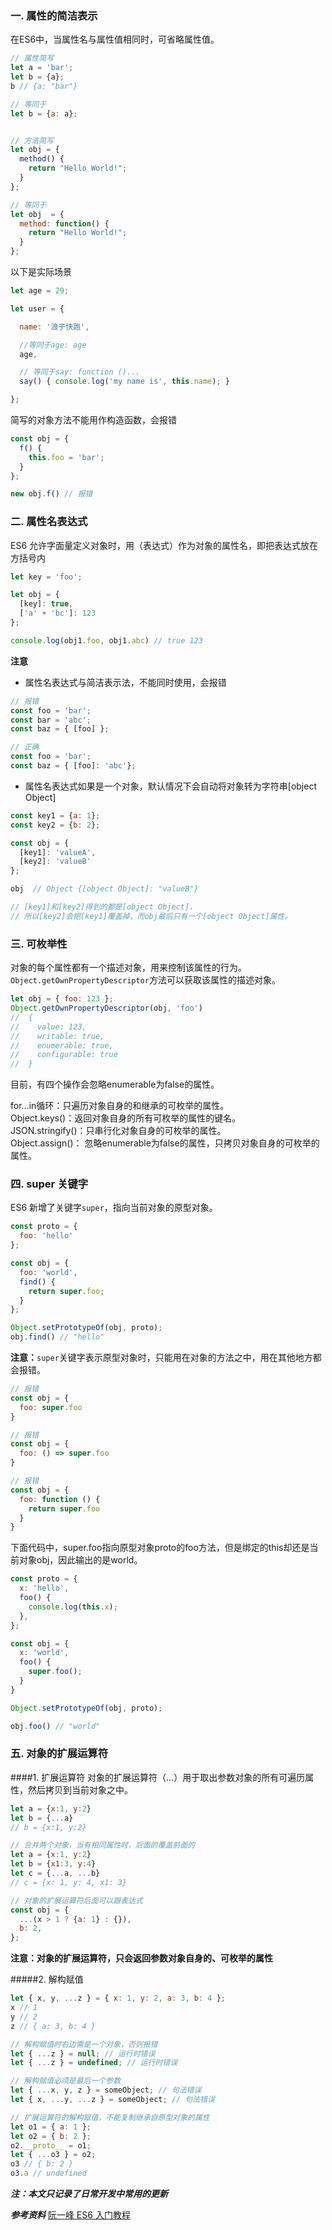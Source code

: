 ### 一. 属性的简洁表示
在ES6中，当属性名与属性值相同时，可省略属性值。
```js
// 属性简写
let a = 'bar';
let b = {a};
b // {a: "bar"}

// 等同于
let b = {a: a};


// 方法简写
let obj = {
  method() {
    return "Hello World!";
  }
};

// 等同于
let obj  = {
  method: function() {
    return "Hello World!";
  }
};
```
以下是实际场景
```js
let age = 29;

let user = {

  name: '浪子快跑',

  //等同于age: age
  age,

  // 等同于say: function ()...
  say() { console.log('my name is', this.name); }

};
```
简写的对象方法不能用作构造函数，会报错
```js
const obj = {
  f() {
    this.foo = 'bar';
  }
};

new obj.f() // 报错
```

### 二. 属性名表达式
ES6 允许字面量定义对象时，用（表达式）作为对象的属性名，即把表达式放在方括号内
```js
let key = 'foo';

let obj = {
  [key]: true,
  ['a' + 'bc']: 123
};

console.log(obj1.foo, obj1.abc) // true 123
```
**注意**
- 属性名表达式与简洁表示法，不能同时使用，会报错
```js
// 报错
const foo = 'bar';
const bar = 'abc';
const baz = { [foo] };

// 正确
const foo = 'bar';
const baz = { [foo]: 'abc'};
```

- 属性名表达式如果是一个对象，默认情况下会自动将对象转为字符串[object Object]
```js
const key1 = {a: 1};
const key2 = {b: 2};

const obj = {
  [key1]: 'valueA',
  [key2]: 'valueB'
};

obj  // Object {[object Object]: "valueB"}

// [key1]和[key2]得到的都是[object Object]，
// 所以[key2]会把[key1]覆盖掉，而obj最后只有一个[object Object]属性。
```

### 三. 可枚举性
对象的每个属性都有一个描述对象，用来控制该属性的行为。  
`Object.getOwnPropertyDescriptor`方法可以获取该属性的描述对象。
```js
let obj = { foo: 123 };
Object.getOwnPropertyDescriptor(obj, 'foo')
//  {
//    value: 123,
//    writable: true,
//    enumerable: true,
//    configurable: true
//  }
```
目前，有四个操作会忽略enumerable为false的属性。

for...in循环：只遍历对象自身的和继承的可枚举的属性。  
Object.keys()：返回对象自身的所有可枚举的属性的键名。  
JSON.stringify()：只串行化对象自身的可枚举的属性。  
Object.assign()： 忽略enumerable为false的属性，只拷贝对象自身的可枚举的属性。  

### 四. super 关键字
ES6 新增了关键字`super`，指向当前对象的原型对象。
```js
const proto = {
  foo: 'hello'
};

const obj = {
  foo: 'world',
  find() {
    return super.foo;
  }
};

Object.setPrototypeOf(obj, proto);
obj.find() // "hello"
```
**注意：**`super`关键字表示原型对象时，只能用在对象的方法之中，用在其他地方都会报错。
```js
// 报错
const obj = {
  foo: super.foo
}

// 报错
const obj = {
  foo: () => super.foo
}

// 报错
const obj = {
  foo: function () {
    return super.foo
  }
}
```
下面代码中，super.foo指向原型对象proto的foo方法，但是绑定的this却还是当前对象obj，因此输出的是world。
```js
const proto = {
  x: 'hello',
  foo() {
    console.log(this.x);
  },
};

const obj = {
  x: 'world',
  foo() {
    super.foo();
  }
}

Object.setPrototypeOf(obj, proto);

obj.foo() // "world"
```
### 五. 对象的扩展运算符
####1. 扩展运算符
对象的扩展运算符（...）用于取出参数对象的所有可遍历属性，然后拷贝到当前对象之中。
```js
let a = {x:1, y:2}
let b = {...a}
// b = {x:1, y:2}

// 合并两个对象，当有相同属性时，后面的覆盖前面的
let a = {x:1, y:2}
let b = {x1:3, y:4}
let c = {...a, ...b}
// c = {x: 1, y: 4, x1: 3}

// 对象的扩展运算符后面可以跟表达式
const obj = {
  ...(x > 1 ? {a: 1} : {}),
  b: 2,
};
```
**注意：对象的扩展运算符，只会返回参数对象自身的、可枚举的属性**



#####2. 解构赋值
```js
let { x, y, ...z } = { x: 1, y: 2, a: 3, b: 4 };
x // 1
y // 2
z // { a: 3, b: 4 }

// 解构赋值时右边需是一个对象，否则报错
let { ...z } = null; // 运行时错误
let { ...z } = undefined; // 运行时错误

// 解构赋值必须是最后一个参数
let { ...x, y, z } = someObject; // 句法错误
let { x, ...y, ...z } = someObject; // 句法错误

// 扩展运算符的解构赋值，不能复制继承自原型对象的属性
let o1 = { a: 1 };
let o2 = { b: 2 };
o2.__proto__ = o1;
let { ...o3 } = o2;
o3 // { b: 2 }
o3.a // undefined
```



***注：本文只记录了日常开发中常用的更新***


***参考资料***
[阮一峰 ES6 入门教程](https://es6.ruanyifeng.com/)